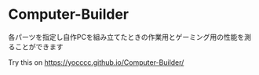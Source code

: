 # Computer-Builder

各パーツを指定し自作PCを組み立てたときの作業用とゲーミング用の性能を測ることができます

Try this on 
https://yocccc.github.io/Computer-Builder/

